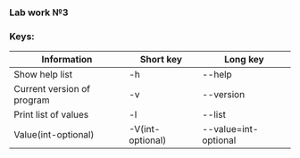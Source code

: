 ### Lab work №3

### Keys:
| Information | Short key | Long key |
|----------------------|----|--------|
| Show help list | -h | --help | 
| Current version of program | -v | --version |
| Print list of values | -l | --list | 
| Value(int-optional) | -V(int-optional) | --value=int-optional | 
